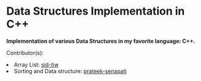 # Data Structures Implementation in C++

**Implementation of various Data Structures in my favorite language: C++.**

Contributor(s): 
    <li> Array List: [sid-tiw](https://github.com/sid-tiw)
    <li> Sorting and Data structure: [prateek-senapati](https://github.com/prateek-senapati)
